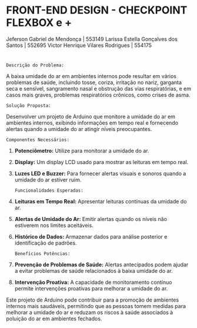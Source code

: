 # FRONT-END DESIGN - CHECKPOINT FLEXBOX e + 

Jeferson Gabriel de Mendonça | 553149
Larissa Estella Gonçalves dos Santos | 552695
Victor Henrique Vilares Rodrigues | 554175

#
    Descrição do Problema:

A baixa umidade do ar em ambientes internos pode resultar em vários problemas de saúde, incluindo tosse, coriza, irritação no nariz, garganta seca e sensível, sangramento nasal e obstrução das vias respiratórias, e em casos mais graves, problemas respiratórios crônicos, como crises de asma. 

    Solução Proposta:

Desenvolver um projeto de Arduino que monitore a umidade do ar em ambientes internos, exibindo informações em tempo real e fornecendo alertas quando a umidade do ar atingir níveis preocupantes.

    Componentes Necessários:

1. **Potenciômetro:** Utilize para monitorar a umidade do ar.
   
3. **Display:** Um display LCD usado para mostrar as leituras em tempo real.

4. **Luzes LED e Buzzer:** Para fornecer alertas visuais e sonoros quando a umidade do ar estiver ruim.

       Funcionalidades Esperadas:

1. **Leituras em Tempo Real:** Apresentar leituras contínuas da umidade do ar.

2. **Alertas de Umidade do Ar:** Emitir alertas quando os níveis não estiverem nos limites aceitáveis.

3. **Histórico de Dados:** Armazenar dados para análise posterior e identificação de padrões.

       Benefícios Potências:

1. **Prevenção de Problemas de Saúde:** Alertas antecipados podem ajudar a evitar problemas de saúde relacionados à baixa umidade do ar.

3. **Intervenção Proativa:** A capacidade de monitoramento contínuo permite intervenções proativas para melhorar a umidade do ar.

Este projeto de Arduino pode contribuir para a promoção de ambientes internos mais saudáveis, permitindo que as pessoas tomem medidas para melhorar a umidade do ar e reduzam os riscos à saúde associados à poluição do ar em ambientes fechados.
